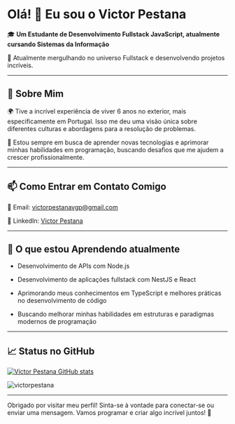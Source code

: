 # Olá! 👋 Eu sou o Victor Pestana  

🎓 **Um Estudante de Desenvolvimento Fullstack JavaScript, atualmente cursando Sistemas da Informação**  

🌟 Atualmente mergulhando no universo Fullstack e desenvolvendo projetos incríveis.

---

## 💬 **Sobre Mim**  
🌍 Tive a incrível experiência de viver 6 anos no exterior, mais especificamente em Portugal. Isso me deu uma visão única sobre diferentes culturas e abordagens para a resolução de problemas. 
 
🌱 Estou sempre em busca de aprender novas tecnologias e aprimorar minhas habilidades em programação, buscando desafios que me ajudem a crescer profissionalmente.

---

## 📫 **Como Entrar em Contato Comigo**  
📧 Email: [victorpestanavgp@gmail.com](mailto:victorpestanavgp@gmail.com)  

🔗 LinkedIn: [Victor Pestana](https://www.linkedin.com/in/victor-pestana-a1aa15269/)  

---

## 🚀 **O que estou Aprendendo atualmente**  
- Desenvolvimento de APIs com Node.js  
- Desenvolvimento de aplicações fullstack com NestJS e React  

- Aprimorando meus conhecimentos em TypeScript e melhores práticas no desenvolvimento de código  
- Buscando melhorar minhas habilidades em estruturas e paradigmas modernos de programação  

---

## 📈 **Status no GitHub**  
[![Victor Pestana GitHub stats](https://github-readme-stats.vercel.app/api?username=VictorPestana&show_icons=true&hide_title=true&count_private=true&hide=prs)](https://github.com/VictorPestana)  


<p><img align="center" src="https://github-readme-stats.vercel.app/api/top-langs?username=victorpestana&show_icons=true&locale=en&layout=compact" alt="victorpestana" /></p>

---

Obrigado por visitar meu perfil! Sinta-se à vontade para conectar-se ou enviar uma mensagem. Vamos programar e criar algo incrível juntos! 🚀
